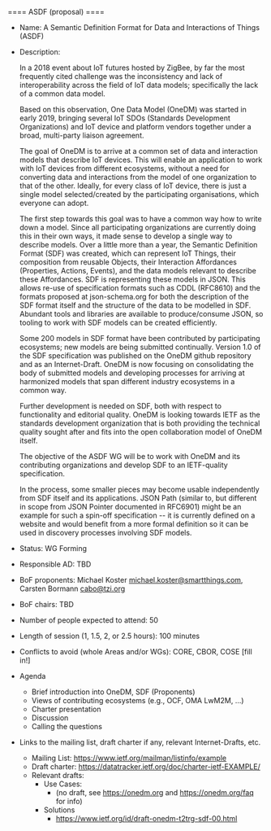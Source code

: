 ==== ASDF (proposal) ====

- Name: A Semantic Definition Format for Data and Interactions of Things (ASDF)
- Description:

  In a 2018 event about IoT futures hosted by ZigBee, by far the most
  frequently cited challenge was the inconsistency and lack of
  interoperability across the field of IoT data models; specifically
  the lack of a common data model.

  Based on this observation, One Data Model (OneDM) was started in
  early 2019, bringing several IoT SDOs (Standards Development
  Organizations) and IoT device and platform vendors together under a
  broad, multi-party liaison agreement.

  The goal of OneDM is to arrive at a common set of data and
  interaction models that describe IoT devices. This will enable an
  application to work with IoT devices from different ecosystems,
  without a need for converting data and interactions from the model
  of one organization to that of the other. Ideally, for every class
  of IoT device, there is just a single model selected/created by the
  participating organisations, which everyone can adopt.

  The first step towards this goal was to have a common way how to
  write down a model. Since all participating organizations are
  currently doing this in their own ways, it made sense to develop a
  single way to describe models.  Over a little more than a year, the
  Semantic Definition Format (SDF) was created, which can represent
  IoT Things, their composition from reusable Objects, their
  Interaction Affordances (Properties, Actions, Events), and the data
  models relevant to describe these Affordances.  SDF is representing
  these models in JSON.  This allows re-use of specification formats
  such as CDDL (RFC8610) and the formats proposed at json-schema.org
  for both the description of the SDF format itself and the structure
  of the data to be modelled in SDF.  Abundant tools and libraries are
  available to produce/consume JSON, so tooling to work with SDF
  models can be created efficiently.

  Some 200 models in SDF format have been contributed by participating
  ecosystems; new models are being submitted continually.  Version 1.0
  of the SDF specification was published on the OneDM github
  repository and as an Internet-Draft.  OneDM is now focusing on
  consolidating the body of submitted models and developing processes
  for arriving at harmonized models that span different industry
  ecosystems in a common way.

  Further development is needed on SDF, both with respect to
  functionality and editorial quality.  OneDM is looking towards IETF
  as the standards development organization that is both providing the
  technical quality sought after and fits into the open collaboration
  model of OneDM itself.

  The objective of the ASDF WG will be to work with OneDM and its
  contributing organizations and develop SDF to an IETF-quality
  specification.

  In the process, some smaller pieces may become usable independently
  from SDF itself and its applications.  JSON Path (similar to, but
  different in scope from JSON Pointer documented in RFC6901) might be
  an example for such a spin-off specification -- it is currently
  defined on a website and would benefit from a more formal definition
  so it can be used in discovery processes involving SDF models.

- Status: WG Forming
- Responsible AD: TBD
- BoF proponents: Michael Koster <michael.koster@smartthings.com>, Carsten Bormann <cabo@tzi.org>
- BoF chairs: TBD
- Number of people expected to attend: 50
- Length of session (1, 1.5, 2, or 2.5 hours): 100 minutes
- Conflicts to avoid (whole Areas and/or WGs): CORE, CBOR, COSE [fill in!]

- Agenda
   - Brief introduction into OneDM, SDF (Proponents)
   - Views of contributing ecosystems (e.g., OCF, OMA LwM2M, ...)
   - Charter presentation
   - Discussion
   - Calling the questions
- Links to the mailing list, draft charter if any, relevant Internet-Drafts, etc.
   - Mailing List: https://www.ietf.org/mailman/listinfo/example
   - Draft charter: https://datatracker.ietf.org/doc/charter-ietf-EXAMPLE/
   - Relevant drafts:
      - Use Cases:
         - (no draft, see https://onedm.org and https://onedm.org/faq for info)
      - Solutions
         - https://www.ietf.org/id/draft-onedm-t2trg-sdf-00.html
